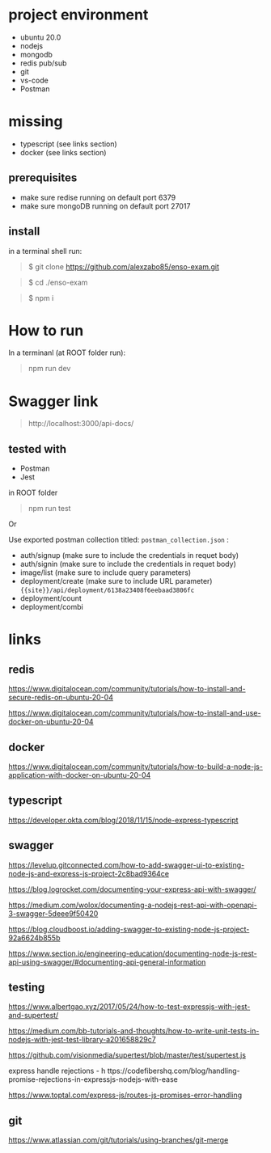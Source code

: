 
# project environment
- ubuntu 20.0
- nodejs
- mongodb
- redis pub/sub
- git 
- vs-code
- Postman
  
# missing
- typescript (see links section)
- docker (see links section)


## prerequisites  
- make sure redise running on default port 6379
- make sure mongoDB running on default port 27017

## install  
in a terminal shell run: 
> $ git clone https://github.com/alexzabo85/enso-exam.git

> $ cd ./enso-exam

> $ npm i

# How to run
In a terminanl (at ROOT folder run): 
> npm run dev 
 
# Swagger link 
> http://localhost:3000/api-docs/
 

## tested with
- Postman
- Jest 

in ROOT folder
> npm run test

Or

Use exported postman collection titled: ```postman_collection.json``` :
- auth/signup (make sure to include the credentials in requet body)
- auth/signin (make sure to include the credentials in requet body)
- image/list (make sure to include query parameters)
- deployment/create (make sure to include URL parameter) ```{{site}}/api/deployment/6138a23408f6eebaad3806fc```
- deployment/count 
- deployment/combi 


# links

## redis 
https://www.digitalocean.com/community/tutorials/how-to-install-and-secure-redis-on-ubuntu-20-04

https://www.digitalocean.com/community/tutorials/how-to-install-and-use-docker-on-ubuntu-20-04

## docker
https://www.digitalocean.com/community/tutorials/how-to-build-a-node-js-application-with-docker-on-ubuntu-20-04



## typescript
https://developer.okta.com/blog/2018/11/15/node-express-typescript

## swagger
https://levelup.gitconnected.com/how-to-add-swagger-ui-to-existing-node-js-and-express-js-project-2c8bad9364ce

https://blog.logrocket.com/documenting-your-express-api-with-swagger/

https://medium.com/wolox/documenting-a-nodejs-rest-api-with-openapi-3-swagger-5deee9f50420

https://blog.cloudboost.io/adding-swagger-to-existing-node-js-project-92a6624b855b

https://www.section.io/engineering-education/documenting-node-js-rest-api-using-swagger/#documenting-api-general-information


## testing
https://www.albertgao.xyz/2017/05/24/how-to-test-expressjs-with-jest-and-supertest/

https://medium.com/bb-tutorials-and-thoughts/how-to-write-unit-tests-in-nodejs-with-jest-test-library-a201658829c7

https://github.com/visionmedia/supertest/blob/master/test/supertest.js

express
handle rejections - h
ttps://codefibershq.com/blog/handling-promise-rejections-in-expressjs-nodejs-with-ease

https://www.toptal.com/express-js/routes-js-promises-error-handling

## git 
https://www.atlassian.com/git/tutorials/using-branches/git-merge